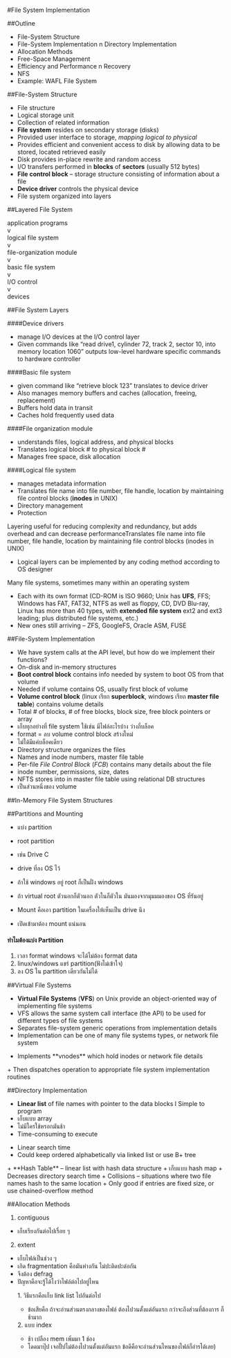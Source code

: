 #File System Implementation

##Outline
+ File-System Structure
+ File-System Implementation n Directory Implementation
+ Allocation Methods
+ Free-Space Management
+ Efficiency and Performance n Recovery
+ NFS
+ Example: WAFL File System

##File-System Structure
+ File structure
 + Logical storage unit
 + Collection of related information
+ **File system** resides on secondary storage (disks)
 + Provided user interface to storage, _mapping logical to physical_
 + Provides efficient and convenient access to disk by allowing data to be stored, located retrieved easily
+ Disk provides in-place rewrite and random access
 + I/O transfers performed in **blocks** of **sectors** (usually 512 bytes)
+ **File control block** – storage structure consisting of information about a file
+ **Device driver** controls the physical device
+ File system organized into layers

##Layered File System

application programs<br>
  v<br>
logical file system<br>
  v<br>
file-organization module<br>
  v<br>
basic file system<br>
  v<br>
I/O control<br>
  v<br>
devices<br>

##File System Layers

####Device drivers
+ manage I/O devices at the I/O control layer
 + Given commands like “read drive1, cylinder 72, track 2, sector 10, into memory location 1060” outputs low-level hardware specific commands to hardware controller

####Basic file system
+ given command like “retrieve block 123” translates to device driver
+ Also manages memory buffers and caches (allocation, freeing, replacement)
 + Buffers hold data in transit
 + Caches hold frequently used data

####File organization module
+ understands files, logical address, and physical blocks
 + Translates logical block # to physical block #
 + Manages free space, disk allocation

####Logical file system
+ manages metadata information
 + Translates file name into file number, file handle, location by
maintaining file control blocks (**inodes** in UNIX)
 + Directory management
 + Protection

Layering useful for reducing complexity and redundancy, but adds overhead and can decrease performanceTranslates file name into file number, file handle, location by maintaining file control blocks (inodes in UNIX)
+ Logical layers can be implemented by any coding method according to OS designer

Many file systems, sometimes many within an operating system
+ Each with its own format (CD-ROM is ISO 9660; Unix has **UFS**, FFS; Windows has FAT, FAT32, NTFS as well as floppy, CD, DVD Blu-ray, Linux has more than 40 types, with **extended file system** ext2 and ext3 leading; plus distributed file systems, etc.)
+ New ones still arriving – ZFS, GoogleFS, Oracle ASM, FUSE

##File-System Implementation
+ We have system calls at the API level, but how do we implement their functions?
 + On-disk and in-memory structures
+ **Boot control block** contains info needed by system to boot OS
from that volume
 + Needed if volume contains OS, usually first block of volume
+ **Volume control block** (linux เรียก **superblock**, windows เรียก **master file table**) contains volume details
 + Total # of blocks, # of free blocks, block size, free block pointers or array
 + เก็บทุกอย่างที่ file system ใช้เช่น มีไฟล์อะไรบ้าง ว่างกี่บล็อค
 + format = ลบ volume control block สร้างใหม่
 + ไม่ได้มีแค่บล็อคเดียว
+ Directory structure organizes the files
 + Names and inode numbers, master file table
+ Per-file *File Control Block* (*FCB*) contains many details about the file
 + inode number, permissions, size, dates
 + NFTS stores into in master file table using relational DB structures
 + เป็นส่วนหนึ่งของ volume

##In-Memory File System Structures

##Partitions and Mounting
+ แบ่ง partition
+ root partition
 + เช่น Drive C
 + drive ที่ลง OS ไว้
 + ถ้าใช้ windows อยู่ root ก็เป็นฝั่ง windows
 + ถ้า virtual root ตัวนอกก็ตัวนอก ตัวในก็ตัวใน มันมองจากมุมมมองของ OS ที่รันอยู่

+ Mount คือเอา partition ในเครื่องให้เห็นเป็น drive นึง
 + เปิดเข้ามาต้อง mount แน่นอน

#### ทำไมต้องแบ่ง Partition
1. เวลา format windows จะได้ไม่ต้อง format data
2. linux/windows แชร์ partition(ฟังไม่เข้าใจ)
3. ลง OS ใน partition เดียวกันไม่ได้

##Virtual File Systems
+ **Virtual File Systems** (**VFS**) on Unix provide an object-oriented way of implementing file systems
+ VFS allows the same system call interface (the API) to be used for different types of file systems
 + Separates file-system generic operations from implementation details
 + Implementation can be one of many file systems types, or network file system
<ul><li>Implements **vnodes** which hold inodes or network file details</li></ul>
 + Then dispatches operation to appropriate file system implementation routines

##Directory Implementation
+ **Linear list** of file names with pointer to the data blocks l Simple to program
 + เก็บแบบ array
 + ไม่มีใครใช้หรอกมันช้า
 + Time-consuming to execute
<ul><li>Linear search time</li>
<li>Could keep ordered alphabetically via linked list or use B+ tree</li></ul>
+ **Hash Table** – linear list with hash data structure
 + เก็บแบบ hash map
 + Decreases directory search time
 + Collisions – situations where two file names hash to the same location
 + Only good if entries are fixed size, or use chained-overflow method

##Allocation Methods
1. contiguous
 + เก็บเรียงกันต่อไปเรื่อย ๆ
2. extent
 + เก็บไฟล์เป็นช่วง ๆ
 + เกิด fragmentation คือมันห่างกัน ไม่ปะติดปะต่อกัน
 + จึงต้อง defrag
 + ปัญหาคือจะรู้ได้ไงว่าไฟล์ต่อไปอยู่ไหน
  <ol>
  1. วิธีแรกคือเก็บ link list ไปอันต่อไป
   <ul><li>ข้อเสียคือ ถ้าจะอ่านส่วนตรงกลางของไฟล์ ต้องไปวนตั้งแต่อันแรก กว่าจะถึงส่วนที่ต้องการ ก็ช้ามาก</li></ul>
  2. แบบ index
   <ul><li>ช้า เปลือง mem เพิ่มมา 1 ช่อง</li>
   <li>โดดมาปุ๊ป เจอปั๊ปไม่ต้องไปวนตั้งแต่อันแรก ข้อดีคือจะอ่านส่วนไหนของไฟล์ก็อ่ารได้เลย)</li></ul>
  </ol>
